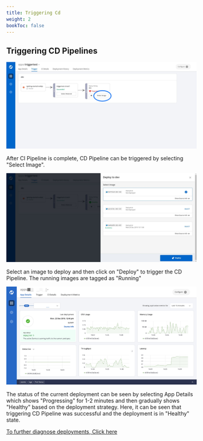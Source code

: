 ```yaml
---
title: Triggering Cd
weight: 2
bookToc: false
---
```


## Triggering CD Pipelines

![CI Pipelines](./CI3.JPG "Triggering CI Pipelines")

After CI Pipeline is complete, CD Pipeline can be triggered by selecting "Select Image".

![CI Pipelines](./CD1.JPG "Triggering CI Pipelines")

Select an image to deploy and then click on "Deploy" to trigger the CD Pipeline.
The running images are tagged as "Running"


![CI Pipelines](./depdebug1edit.JPG "Triggering CI Pipelines")

The status of the current deployment can be seen by selecting App Details which shows "Progressing" for 1-2 minutes and then gradually shows "Healthy" based on the deployment strategy.
Here, it can be seen that triggering CD Pipeline was successful and the deployment is in "Healthy" state.



[To further diagnose deployments, Click here](https://devtron.gitlab.io/tutorials-dev/docs/example/reference/cloning-applications/debugging-deployments-and-monitoring/)

